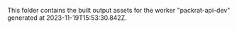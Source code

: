 This folder contains the built output assets for the worker "packrat-api-dev" generated at 2023-11-19T15:53:30.842Z.